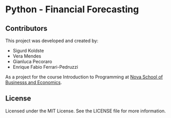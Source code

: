 # Python - Financial Forecasting

## Contributors

This project was developed and created by:

- Sigurd Koldste
- Vera Mendes
- Gianluca Pecoraro
- Enrique Fabio Ferrari-Pedruzzi

As a project for the course Introduction to Programming at [Nova School of Businesss and Economics]("https://novasbe.pt/").

## License

Licensed under the MIT License. See the LICENSE file for more information.

